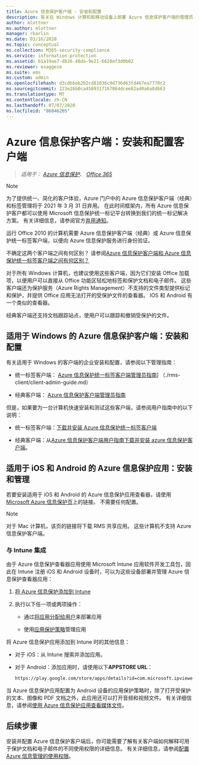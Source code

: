```yaml
---
title: Azure 信息保护客户端 - 安装和配置
description: 有关在 Windows 计算机和移动设备上部署 Azure 信息保护客户端的管理员信息。
author: mlottner
ms.author: mlottner
manager: rkarlin
ms.date: 03/16/2020
ms.topic: conceptual
ms.collection: M365-security-compliance
ms.service: information-protection
ms.assetid: b1a19ae7-db26-40da-9e21-6620af3d0b02
ms.reviewer: esaggese
ms.suite: ems
ms.custom: admin
ms.openlocfilehash: d3cdbbeb2b2cd81036c9d736d63fd467ea7770c2
ms.sourcegitcommit: 223e26b0ca4589317167064dcee82ad0a6a8d663
ms.translationtype: MT
ms.contentlocale: zh-CN
ms.lasthandoff: 07/07/2020
ms.locfileid: "86046205"
---
```

# <a name="azure-information-protection-client-installation-and-configuration-for-clients"></a>Azure 信息保护客户端：安装和配置客户端

>*适用于： [Azure 信息保护](https://azure.microsoft.com/pricing/details/information-protection)、 [Office 365](https://download.microsoft.com/download/E/C/F/ECF42E71-4EC0-48FF-AA00-577AC14D5B5C/Azure_Information_Protection_licensing_datasheet_EN-US.pdf)*

>[!NOTE]
> 为了提供统一、简化的客户体验，Azure 门户中的 Azure 信息保护客户端（经典）和标签管理将于 2021 年 3 月 31 日弃用。 在此时间框架内，所有 Azure 信息保护客户都可以使用 Microsoft 信息保护统一标记平台转换到我们的统一标记解决方案。 有关详细信息，请参阅官方[弃用通知](https://aka.ms/aipclassicsunset)。

运行 Office 2010 的计算机需要 Azure 信息保护客户端（经典）或 Azure 信息保护统一标签客户端，以便向 Azure 信息保护服务进行身份验证。

不确定这两个客户端之间有何区别？  请参阅[Azure 信息保护客户端和 Azure 信息保护统一标签客户端之间有何区别？](faqs.md#whats-the-difference-between-azure-information-protection-and-microsoft-information-protection)

对于所有 Windows 计算机，也建议使用这些客户端，因为它们安装 Office 加载项，以便用户可以直接从 Office 功能区轻松地标签和保护文档和电子邮件。 这些客户端还为保护服务（Azure Rights Management）不支持的文件类型提供标记和保护，并提供 Office 应用无法打开的受保护文件的查看器。 IOS 和 Android 有一个类似的查看器。

经典客户端还支持文档跟踪站点，使用户可以跟踪和撤销受保护的文件。

## <a name="the-azure-information-protection-client-for-windows-installation-and-configuration"></a>适用于 Windows 的 Azure 信息保护客户端：安装和配置

有关适用于 Windows 的客户端的企业安装和配置，请参阅以下管理指南：

- 统一标签客户端： [Azure 信息保护统一标签客户端管理员指南](./rms-client/clientv2-admin-guide.md)] （./rms-client/client-admin-guide.md）

- 经典客户端： [Azure 信息保护客户端管理员指南](./rms-client/client-admin-guide.md)

但是，如果要为一台计算机快速安装和测试这些客户端，请参阅用户指南中的以下说明：

- 统一标签客户端：[下载并安装 Azure 信息保护统一标签客户端](./rms-client/install-unifiedlabelingclient-app.md)

- 经典客户端：从[Azure 信息保护客户端用户指南](./rms-client/client-user-guide.md)[下载并安装 azure 信息保护客户端](./rms-client/install-client-app.md)。

## <a name="the-azure-information-protection-app-for-ios-and-android-installation-and-management"></a>适用于 iOS 和 Android 的 Azure 信息保护应用：安装和管理

若要安装适用于 iOS 和 Android 的 Azure 信息保护应用查看器，请使用[Microsoft Azure 信息保护页](https://go.microsoft.com/fwlink/?LinkId=303970)上的链接。 不需要任何配置。

> [!NOTE]
> 对于 Mac 计算机，该页的链接将下载 RMS 共享应用。 这些计算机不支持 Azure 信息保护客户端。

### <a name="integration-with-intune"></a>与 Intune 集成

由于 Azure 信息保护查看器应用使用 Microsoft Intune 应用软件开发工具包，因此在 Intune 注册 iOS 和 Android 设备时，可以为这些设备部署并管理 Azure 信息保护查看器应用：

1. [将 Azure 信息保护添加到 Intune](/intune/apps-add)

2. 执行以下任一项或两项操作：

    - 通过[将应用分配给用户](/intune/apps-deploy)来部署应用

    - 使用[应用保护策略](/intune/app-protection-policies)管理应用

将 Azure 信息保护应用添加到 Intune 时的其他信息：

- 对于 iOS：从 Intune 搜索并添加应用。

- 对于 Android：添加应用时，请使用以下**APPSTORE URL**：

    ```md
    https://play.google.com/store/apps/details?id=com.microsoft.ipviewer
    ```

当 Azure 信息保护应用配置为 Android 设备的应用保护策略时，除了打开受保护的文本、图像和 PDF 文档之外，此应用还可以打开音频和视频文件。 有关详细信息，请参阅[使用 Azure 信息保护应用查看媒体文件](/intune/end-user-mam-apps-android#view-media-files-with-the-azure-information-protection-app)。

## <a name="next-steps"></a>后续步骤

安装并配置 Azure 信息保护客户端后，你可能需要了解有关客户端如何解释可用于保护文档和电子邮件的不同使用权限的详细信息。 有关详细信息，请参阅[配置 Azure 信息管理的使用权限](configure-usage-rights.md)。
